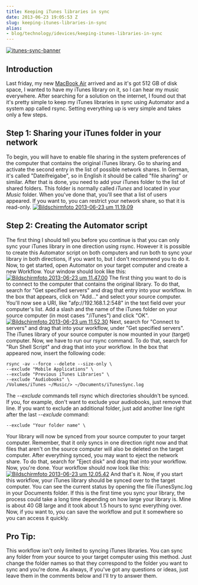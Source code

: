 ```yaml
---
title: Keeping iTunes libraries in sync
date: 2013-06-23 19:05:53 Z
slug: keeping-itunes-libraries-in-sync
alias:
- blog/technology/idevices/keeping-itunes-libraries-in-sync
---
```


[![itunes-sync-banner](https://leolabs.imgix.net/assets/2013/06/itunes-sync-banner.jpg?max-w=700)](/assets/2013/06/itunes-sync-banner.jpg)

## Introduction

Last friday, my new [MacBook Air](http://leolabs.org/blog/haswell-macbook-air/ "Testing the 13″ Haswell MacBook Air") arrived and as it's got 512 GB of disk space, I wanted to have my iTunes library on it, so I can hear my music everywhere. After searching for a solution on the internet, I found out that it's pretty simple to keep my iTunes libraries in sync using Automator and a system app called rsync. Setting everything up is very simple and takes only a few steps.

## Step 1: Sharing your iTunes folder in your network

To begin, you will have to enable file sharing in the system preferences of the computer that contains the original iTunes library. Go to sharing and activate the second entry in the list of possible network shares. In German, it's called "Dateifreigabe", so in English it should be called "file sharing" or similar. After that is done, you need to add your iTunes folder to the list of shared folders. This folder is normally called _iTunes_ and located in your _Music_ folder. When you've done that, you'll see that a list of users appeared. If you want to, you can restrict your network share, so that it is read-only. [![Bildschirmfoto 2013-06-23 um 11.19.09](https://leolabs.imgix.net/assets/2013/06/Bildschirmfoto-2013-06-23-um-11.19.09.png?max-w=700)](/assets/2013/06/Bildschirmfoto-2013-06-23-um-11.19.09.png)

## Step 2: Creating the Automator script

The first thing I should tell you before you continue is that you can only sync your iTunes library in one direction using rsync. However it is possible to create this Automator script on both computers and run both to sync your library in both directions, if you want to, but I don't recommend you to do it. Now, to get started, open Automator on your target computer and create a new Workflow. Your window should look like this: [![Bildschirmfoto 2013-06-23 um 11.47.00](https://leolabs.imgix.net/assets/2013/06/Bildschirmfoto-2013-06-23-um-11.47.00.png?max-w=700)](/assets/2013/06/Bildschirmfoto-2013-06-23-um-11.47.00.png) The first thing you want to do is to connect to the computer that contains the original library. To do that, search for "Get specified servers" and drag that entry into your workflow. In the box that appears, click on "Add..." and select your source computer. You'll now see a URI, like "afp://192.168.1.2:548" in the text field over your computer's list. Add a slash and the name of the iTunes folder on your source computer (in most cases "/iTunes") and click "OK". [![Bildschirmfoto 2013-06-23 um 11.52.30](https://leolabs.imgix.net/assets/2013/06/Bildschirmfoto-2013-06-23-um-11.52.30.png?max-w=700)](/assets/2013/06/Bildschirmfoto-2013-06-23-um-11.52.30.png) Next, search for "Connect to servers" and drag that into your workflow, under "Get specified servers". The iTunes library of your source computer is now mounted in your (target) computer. Now, we have to run our rsync command. To do that, search for "Run Shell Script" and drag that into your workflow. In the box that appeared now, insert the following code:
```
rsync -av --force --delete --size-only \
--exclude "Mobile Applications" \
--exclude "Previous iTunes Libraries" \
--exclude "Audiobooks" \
/Volumes/iTunes ~/Music/> ~/Documents/iTunesSync.log
```
The _--exclude_ commands tell rsync which directories shouldn't be synced. If you, for example, don't want to exclude your audiobooks, just remove that line. If you want to exclude an additional folder, just add another line right after the last _--exclude_ command:
```
--exclude "Your folder name" \
```
Your library will now be synced from your source computer to your target computer. Remember, that it only syncs in one direction right now and that files that aren't on the source computer will also be deleted on the target computer. After everything synced, you may want to eject the network share. To do that, search for "Eject disk" and drag that into your workflow. Now, you're done. Your workflow should now look like this: [![Bildschirmfoto 2013-06-23 um 12.05.42](https://leolabs.imgix.net/assets/2013/06/Bildschirmfoto-2013-06-23-um-12.05.42.png?max-w=700)](/assets/2013/06/Bildschirmfoto-2013-06-23-um-12.05.42.png) And that's it. Now, if you start this workflow, your iTunes library should be synced over to the target computer. You can see the current status by opening the file iTunesSync.log in your Documents folder. If this is the first time you sync your library, the process could take a long time depending on how large your library is. Mine is about 40 GB large and it took about 1.5 hours to sync everything over. Now, if you want to, you can save the workflow and put it somewhere so you can access it quickly.

## Pro Tip:

This workflow isn't only limited to syncing iTunes libraries. You can sync any folder from your source to your target computer using this method. Just change the folder names so that they correspond to the folder you want to sync and you're done. As always, if you've got any questions or ideas, just leave them in the comments below and I'll try to answer them.